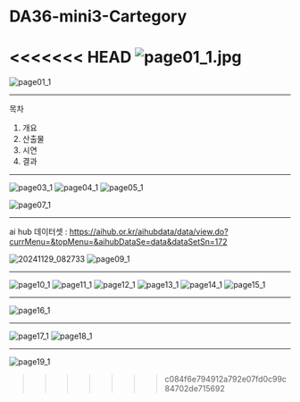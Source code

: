 # DA36-mini3-Cartegory

<<<<<<< HEAD
![page01_1.jpg]('C:\Workspaces\mini3_team2\image_readme\page01_1.jpg)
=======
![page01_1](https://github.com/user-attachments/assets/225a3c08-c5df-4a27-bb7b-4f5f6210c8ee)


-------------------
목차

1. 개요
2. 산출물
3. 시연
4. 결과

------------------

![page03_1](https://github.com/user-attachments/assets/edbcfa0c-d759-4560-8f41-a70a616c7ab1)
![page04_1](https://github.com/user-attachments/assets/cf3db285-f6ea-4003-b0f9-ab53f153d1ab)
![page05_1](https://github.com/user-attachments/assets/59e10850-db10-4628-b34c-9c19c60224a9)


![page07_1](https://github.com/user-attachments/assets/206c680f-f892-4c3f-ab77-cc36f10452b3)

---------------------

ai hub 데이터셋 : https://aihub.or.kr/aihubdata/data/view.do?currMenu=&topMenu=&aihubDataSe=data&dataSetSn=172

![20241129_082733](https://github.com/user-attachments/assets/ec067400-f9d3-4502-ba46-520cb9052967)
![page09_1](https://github.com/user-attachments/assets/b48141a3-d2d2-483f-b423-e9a1c377d93b)

--------------------
![page10_1](https://github.com/user-attachments/assets/48fc36ab-e7cf-4e41-ab99-67e31d3fffd6)
![page11_1](https://github.com/user-attachments/assets/d740089b-ebb5-4f44-98ed-05d5e630f412)
![page12_1](https://github.com/user-attachments/assets/c9949ff6-2f80-4151-bc10-8154cfdd468d)
![page13_1](https://github.com/user-attachments/assets/4bb3842d-c3a8-49fa-b806-a675a1bfa2af)
![page14_1](https://github.com/user-attachments/assets/8d474b4b-952e-479b-992c-88ec3fd25b7c)
![page15_1](https://github.com/user-attachments/assets/c9bbf7b4-643b-42fc-becc-bf40c5f307d2)

--------------------

![page16_1](https://github.com/user-attachments/assets/252981bd-113a-4ae5-8c96-9a6f70f803b6)

-------------------

![page17_1](https://github.com/user-attachments/assets/5bd49b8e-bdbb-40f7-ba00-30f71b6ed0cd)
![page18_1](https://github.com/user-attachments/assets/d4174547-6d3b-4145-bd13-7a75bec37538)


------------------------

![page19_1](https://github.com/user-attachments/assets/55e6ee84-ad8a-4728-af09-b7f25df4fff0)
>>>>>>> c084f6e794912a792e07fd0c99c84702de715692
